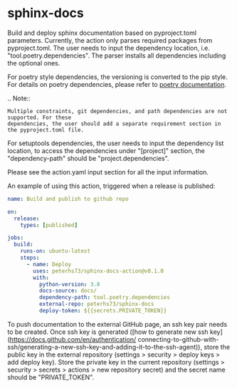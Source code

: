 # sphinx-docs
Build and deploy sphinx documentation based on pyproject.toml parameters.
Currently, the action only parses required packages from pyproject.toml.
The user needs to input the dependency location, i.e. "tool.poetry.dependencies".
The parser installs all dependencies including the optional ones.

For poetry style dependencies, the versioning is converted to the pip style. For details on poetry dependencies, please refer to [poetry documentation](https://python-poetry.org/docs/dependency-specification/).

.. Note::

    Multiple constraints, git dependencies, and path dependencies are not supported. For these
    dependencies, the user should add a separate requirement section in the pyproject.toml file.

For setuptools dependencies, the user needs to input the dependency list location, to access the dependencies under "[project]" section, the "dependency-path" should be "project.dependencies".

Please see the action.yaml input section for all the input information.

An example of using this action, triggered when a release is published:

```yaml
name: Build and publish to github repo

on:
  release:
    types: [published]

jobs:
  build:
    runs-on: ubuntu-latest
    steps:
      - name: Deploy
        uses: peterhs73/sphinx-docs-action@v0.1.0
        with:
          python-version: 3.8
          docs-source: docs/
          dependency-path: tool.poetry.dependencies
          external-repo: peterhs73/sphinx-docs
          deploy-token: ${{secrets.PRIVATE_TOKEN}}

```


To push documentation to the external GitHub page, an ssh key pair needs to be created.
Once ssh key is generated 
([how to generate new ssh key](https://docs.github.com/en/authentication/
connecting-to-github-with-ssh/generating-a-new-ssh-key-and-adding-it-to-the-ssh-agent)),
store the public key in the external repository (settings > security > deploy keys > 
add deploy key). Store the private key in the current repository
(settings > security > secrets > actions > new repository secret) and the secret name
should be "PRIVATE_TOKEN".
